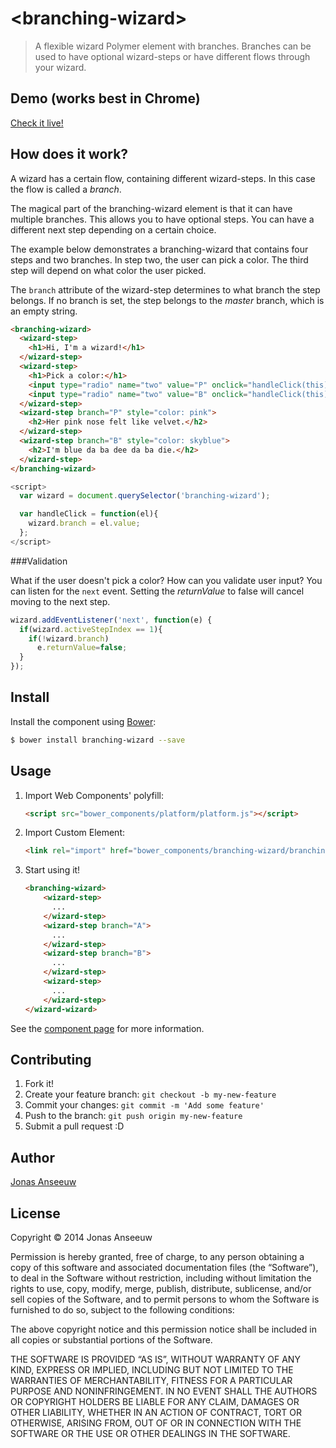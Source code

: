 # &lt;branching-wizard&gt;

> A flexible wizard Polymer element with branches. Branches can be used to have optional wizard-steps or have different flows through your wizard.

## Demo (works best in Chrome)

[Check it live!](http://jns.me/branching-wizard/components/branching-wizard/demo.html)

## How does it work?

A wizard has a certain flow, containing different wizard-steps. In this case the flow is called a *branch*.

The magical part of the branching-wizard element is that it can have multiple branches. This allows you to have optional steps. You can have a different next step depending on a certain choice.

The example below demonstrates a branching-wizard that contains four steps and two branches. In step two, the user can pick a color. The third step will depend on what color the user picked.

The `branch` attribute of the wizard-step determines to what branch the step belongs.
If no branch is set, the step belongs to the *master* branch, which is an empty string.

```HTML
<branching-wizard>
  <wizard-step>
    <h1>Hi, I'm a wizard!</h1>
  </wizard-step>
  <wizard-step>
    <h1>Pick a color:</h1>
    <input type="radio" name="two" value="P" onclick="handleClick(this);">Pink<br />
    <input type="radio" name="two" value="B" onclick="handleClick(this);">Blue
  </wizard-step>
  <wizard-step branch="P" style="color: pink">
    <h2>Her pink nose felt like velvet.</h2>
  </wizard-step>
  <wizard-step branch="B" style="color: skyblue">
    <h2>I'm blue da ba dee da ba die.</h2>
  </wizard-step>
</branching-wizard>
```

```JavaScript
<script>
  var wizard = document.querySelector('branching-wizard');

  var handleClick = function(el){
    wizard.branch = el.value;
  };
</script>
```

###Validation

What if the user doesn't pick a color? How can you validate user input?
You can listen for the `next` event. Setting the *returnValue* to false will cancel moving to the next step.

```JavaScript
wizard.addEventListener('next', function(e) {
  if(wizard.activeStepIndex == 1){
    if(!wizard.branch)
      e.returnValue=false;
  }
});
```


## Install

Install the component using [Bower](http://bower.io/):

```sh
$ bower install branching-wizard --save
```

## Usage

1. Import Web Components' polyfill:

    ```html
    <script src="bower_components/platform/platform.js"></script>
    ```

2. Import Custom Element:

    ```html
    <link rel="import" href="bower_components/branching-wizard/branching-wizard.html">
    ```

3. Start using it!

    ```html
    <branching-wizard>
        <wizard-step>
          ...
        </wizard-step>
        <wizard-step branch="A">
          ...
        </wizard-step>
        <wizard-step branch="B">
          ...
        </wizard-step>
        <wizard-step>
          ...
        </wizard-step>
    </wizard-wizard>
    ```

See the [component page](http://jns.me/branching-wizard/components/branching-wizard/) for more information.

## Contributing

1. Fork it!
2. Create your feature branch: `git checkout -b my-new-feature`
3. Commit your changes: `git commit -m 'Add some feature'`
4. Push to the branch: `git push origin my-new-feature`
5. Submit a pull request :D

## Author

[Jonas Anseeuw](http://jns.me)

## License

Copyright © 2014 Jonas Anseeuw

Permission is hereby granted, free of charge, to any person obtaining a copy of this software and associated documentation files (the “Software”), to deal in the Software without restriction, including without limitation the rights to use, copy, modify, merge, publish, distribute, sublicense, and/or sell copies of the Software, and to permit persons to whom the Software is furnished to do so, subject to the following conditions:

The above copyright notice and this permission notice shall be included in all copies or substantial portions of the Software.

THE SOFTWARE IS PROVIDED “AS IS”, WITHOUT WARRANTY OF ANY KIND, EXPRESS OR IMPLIED, INCLUDING BUT NOT LIMITED TO THE WARRANTIES OF MERCHANTABILITY, FITNESS FOR A PARTICULAR PURPOSE AND NONINFRINGEMENT. IN NO EVENT SHALL THE AUTHORS OR COPYRIGHT HOLDERS BE LIABLE FOR ANY CLAIM, DAMAGES OR OTHER LIABILITY, WHETHER IN AN ACTION OF CONTRACT, TORT OR OTHERWISE, ARISING FROM, OUT OF OR IN CONNECTION WITH THE SOFTWARE OR THE USE OR OTHER DEALINGS IN THE SOFTWARE.
